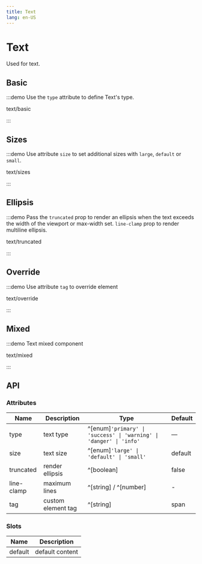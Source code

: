 ```yaml
---
title: Text
lang: en-US
---
```


# Text

Used for text.

## Basic

:::demo Use the `type` attribute to define Text's type.

text/basic

:::

## Sizes

:::demo Use attribute `size` to set additional sizes with `large`, `default` or `small`.

text/sizes

:::

## Ellipsis

:::demo Pass the `truncated` prop to render an ellipsis when the text exceeds the width of the viewport or max-width set. `line-clamp` prop to render multiline ellipsis.

text/truncated

:::

## Override

:::demo Use attribute `tag` to override element

text/override

:::

## Mixed

:::demo Text mixed component

text/mixed

:::

## API

### Attributes

| Name       | Description        | Type                                                               | Default |
| ---------- | ------------------ | ------------------------------------------------------------------ | ------- |
| type       | text type          | ^[enum]`'primary' \| 'success' \| 'warning' \| 'danger' \| 'info'` | —       |
| size       | text size          | ^[enum]`'large' \| 'default' \| 'small'`                           | default |
| truncated  | render ellipsis    | ^[boolean]                                                         | false   |
| line-clamp | maximum lines      | ^[string] / ^[number]                                              | -       |
| tag        | custom element tag | ^[string]                                                          | span    |

### Slots

| Name    | Description     |
| ------- | --------------- |
| default | default content |
